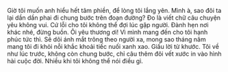 Giờ tôi muốn anh hiểu hết tâm phiền, để lòng tôi lắng yên. Mình à, sao đôi ta lại dần dần phai đi chung bước trên đoạn đường? Đo là viết chữ câu chuyện yêu không vui. Cứ lỗi cho tôi không thể đợi lúc gặp người. Đành hẹn nơi khác nhé, đừng buồn. Ôi yêu thương ơi! Vì mình mang đến cho tôi hạnh phúc tức thì. Sẽ dõi ánh mắt trông theo người xa, mong sao tháng năm mang tôi đi khỏi nỗi khắc khoải tiếc nuối xanh xao. Giấu lời từ khước. Tôi về như lúc trước, không còn chung bước, chỉ câu thêm đôi vết xước in vào hình hài cuộc đời. Nhiều khi tôi không thể nói điều gì.